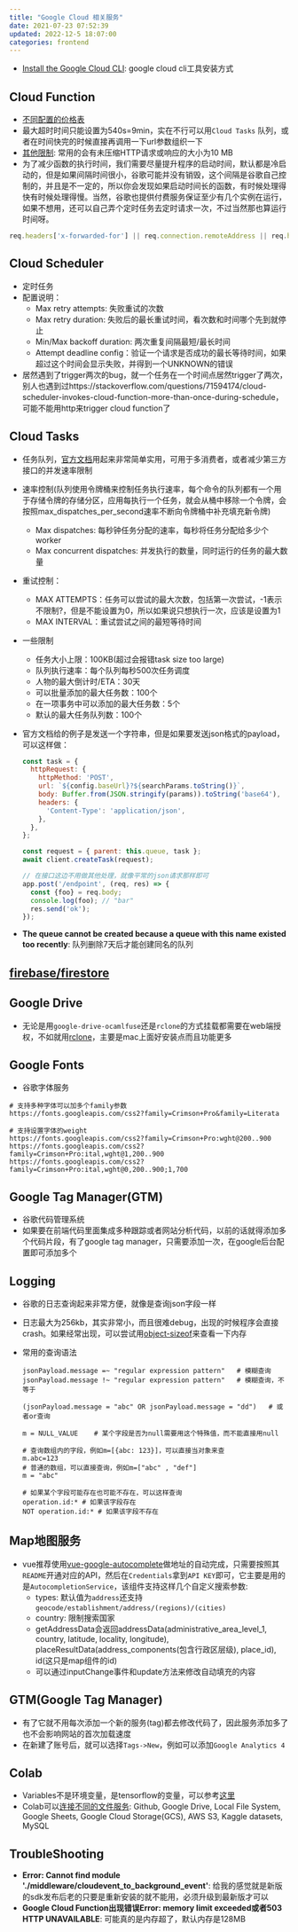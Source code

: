 ```yaml
---
title: "Google Cloud 相关服务"
date: 2021-07-23 07:52:39
updated: 2022-12-5 18:07:00
categories: frontend
---
```


- [Install the Google Cloud CLI](https://cloud.google.com/sdk/docs/install-sdk): google cloud cli工具安装方式

## Cloud Function

- [不同配置的价格表](https://cloud.google.com/functions/pricing?hl=zh-cn)
- 最大超时时间只能设置为540s=9min，实在不行可以用`Cloud Tasks` 队列，或者在时间快完的时候直接再调用一下url参数组织一下
- [其他限制](https://cloud.google.com/functions/quotas): 常用的会有未压缩HTTP请求或响应的大小为10 MB
- 为了减少函数的执行时间，我们需要尽量提升程序的启动时间，默认都是冷启动的，但是如果间隔时间很小，谷歌可能并没有销毁，这个间隔是谷歌自己控制的，并且是不一定的，所以你会发现如果启动时间长的函数，有时候处理得快有时候处理得慢。当然，谷歌也提供付费服务保证至少有几个实例在运行，如果不想用，还可以自己弄个定时任务去定时请求一次，不过当然那也算运行时间呀。

```javascript
req.headers['x-forwarded-for'] || req.connection.remoteAddress || req.headers['fastly-client-ip']	// 可以通过这种方式获取客户端IP地址
```

## Cloud Scheduler

- 定时任务
- 配置说明：
  - Max retry attempts: 失败重试的次数
  - Max retry duration: 失败后的最长重试时间，看次数和时间哪个先到就停止
  - Min/Max backoff duration: 两次重复间隔最短/最长时间
  - Attempt deadline config：验证一个请求是否成功的最长等待时间，如果超过这个时间会显示失败，并得到一个UNKNOWN的错误
- 居然遇到了trigger两次的bug，就一个任务在一个时间点居然trigger了两次，别人也遇到过https://stackoverflow.com/questions/71594174/cloud-scheduler-invokes-cloud-function-more-than-once-during-schedule，可能不能用http来trigger cloud function了

## Cloud Tasks

- 任务队列，[官方文档](https://cloud.google.com/tasks/docs/creating-http-target-tasks?hl=zh-cn)用起来非常简单实用，可用于多消费者，或者减少第三方接口的并发速率限制

- 速率控制(队列使用令牌桶来控制任务执行速率，每个命令的队列都有一个用于存储令牌的存储分区，应用每执行一个任务，就会从桶中移除一个令牌，会按照max_dispatches_per_second速率不断向令牌桶中补充填充新令牌)
  - Max dispatches: 每秒钟任务分配的速率，每秒将任务分配给多少个worker
  - Max concurrent dispatches: 并发执行的数量，同时运行的任务的最大数量
  
- 重试控制：
  - MAX ATTEMPTS：任务可以尝试的最大次数，包括第一次尝试，-1表示不限制?，但是不能设置为0，所以如果说只想执行一次，应该是设置为1
  - MAX INTERVAL：重试尝试之间的最短等待时间
  
- 一些限制

  - 任务大小上限：100KB(超过会报错task size too large)
  - 队列执行速率：每个队列每秒500次任务调度
  - 人物的最大倒计时/ETA：30天
  - 可以批量添加的最大任务数：100个
  - 在一项事务中可以添加的最大任务数：5个
  - 默认的最大任务队列数：100个

- 官方文档给的例子是发送一个字符串，但是如果要发送json格式的payload，可以这样做：

  ```javascript
  const task = {
    httpRequest: {
      httpMethod: 'POST',
      url: `${config.baseUrl}?${searchParams.toString()}`,
      body: Buffer.from(JSON.stringify(params)).toString('base64'),
      headers: {
        'Content-Type': 'application/json',
      },
    },
  };
  
  const request = { parent: this.queue, task };
  await client.createTask(request);
  
  // 在接口这边不用做其他处理，就像平常的json请求那样即可
  app.post('/endpoint', (req, res) => {
    const {foo} = req.body;
    console.log(foo); // "bar"
    res.send('ok');
  });
  ```

- **The queue cannot be created because a queue with this name existed too recently**: 队列删除7天后才能创建同名的队列

<!--more-->

## [firebase/firestore](https://haofly.net/firebase)

## Google Drive

- 无论是用`google-drive-ocamlfuse`还是`rclone`的方式挂载都需要在web端授权，不如就用[rclone](https://haofly.net/rclone)，主要是mac上面好安装点而且功能更多

## Google Fonts

- 谷歌字体服务

```shell
# 支持多种字体可以加多个family参数
https://fonts.googleapis.com/css2?family=Crimson+Pro&family=Literata

# 支持设置字体的weight
https://fonts.googleapis.com/css2?family=Crimson+Pro:wght@200..900
https://fonts.googleapis.com/css2?family=Crimson+Pro:ital,wght@1,200..900
https://fonts.googleapis.com/css2?family=Crimson+Pro:ital,wght@0,200..900;1,700
```

## Google Tag Manager(GTM)

- 谷歌代码管理系统
- 如果要在前端代码里面集成多种跟踪或者网站分析代码，以前的话就得添加多个代码片段，有了google tag manager，只需要添加一次，在google后台配置即可添加多个

## Logging

- 谷歌的日志查询起来非常方便，就像是查询json字段一样

- 日志最大为256kb，其实非常小，而且很难debug，出现的时候程序会直接crash。如果经常出现，可以尝试用[object-sizeof](https://www.npmjs.com/package/object-sizeof)来查看一下内存

- 常用的查询语法

  ```shell
  jsonPayload.message =~ "regular expression pattern"	# 模糊查询
  jsonPayload.message !~ "regular expression pattern"	# 模糊查询，不等于
  
  (jsonPayload.message = "abc" OR jsonPayload.message = "dd")	# 或者or查询
  
  m = NULL_VALUE	# 某个字段是否为null需要用这个特殊值，而不能直接用null
  
  # 查询数组内的字段，例如m=[{abc: 123}]，可以直接当对象来查
  m.abc=123
  # 普通的数组，可以直接查询，例如m=["abc" , "def"]
  m = "abc"
  
  # 如果某个字段可能存在也可能不存在，可以这样查询
  operation.id:* # 如果该字段存在
  NOT operation.id:* # 如果该字段不存在
  ```

## Map地图服务

- vue推荐使用[vue-google-autocomplete](https://github.com/olefirenko/vue-google-autocomplete)做地址的自动完成，只需要按照其`README`开通对应的API，然后在`Credentials`拿到`API KEY`即可，它主要是用的是`AutocompletionService`，该组件支持这样几个自定义搜索参数:
  - types: 默认值为`address`还支持`geocode/establishment/address/(regions)/(cities)`
  - country: 限制搜索国家
  - getAddressData会返回addressData(administrative_area_level_1, country, latitude, locality, longitude), placeResultData(address_components(包含行政区层级), place_id), id(这只是map组件的id)
  - 可以通过inputChange事件和update方法来修改自动填充的内容

## GTM(Google Tag Manager)

- 有了它就不用每次添加一个新的服务(tag)都去修改代码了，因此服务添加多了也不会影响网站的首次加载速度
- 在新建了账号后，就可以选择`Tags->New`，例如可以添加`Google Analytics 4`

## Colab

- Variables不是环境变量，是tensorflow的变量，可以参考[这里](https://colab.research.google.com/github/tensorflow/docs/blob/master/site/en/guide/variable.ipynb)
- Colab可以[连接不同的文件服务](https://neptune.ai/blog/google-colab-dealing-with-files): Github, Google Drive, Local File System, Google Sheets, Google Cloud Storage(GCS), AWS S3, Kaggle datasets, MySQL

## TroubleShooting

- **Error: Cannot find module './middleware/cloudevent_to_background_event'**: 给我的感觉就是新版的sdk发布后老的只要是重新安装的就不能用，必须升级到最新版才可以
- **Google Cloud Function出现错误Error: memory limit exceeded或者503 HTTP UNAVAILABLE**: 可能真的是内存超了，默认内存是128MB
